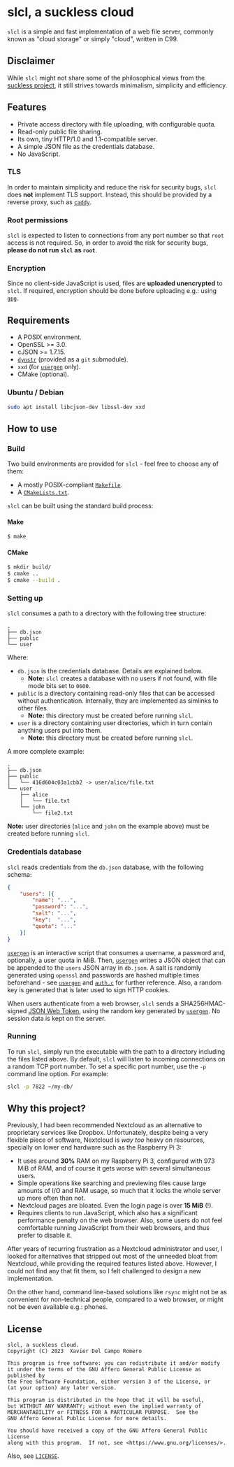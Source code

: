 # slcl, a suckless cloud

`slcl` is a simple and fast implementation of a web file server, commonly
known as "cloud storage" or simply "cloud", written in C99.

## Disclaimer

While `slcl` might not share some of the philosophical views from the
[suckless project](https://suckless.org), it still strives towards minimalism,
simplicity and efficiency.

## Features

- Private access directory with file uploading, with configurable quota.
- Read-only public file sharing.
- Its own, tiny HTTP/1.0 and 1.1-compatible server.
- A simple JSON file as the credentials database.
- No JavaScript.

### TLS

In order to maintain simplicity and reduce the risk for security bugs, `slcl`
does **not** implement TLS support. Instead, this should be provided by a
reverse proxy, such as [`caddy`](https://caddyserver.com/).

### Root permissions

`slcl` is expected to listen to connections from any port number so that `root`
access is not required. So, in order to avoid the risk for security bugs,
**please do not run `slcl` as `root`**.

### Encryption

Since no client-side JavaScript is used, files are **uploaded unencrypted**
to `slcl`. If required, encryption should be done before uploading e.g.: using
[`gpg`](https://gnupg.org/).

## Requirements

- A POSIX environment.
- OpenSSL >= 3.0.
- cJSON >= 1.7.15.
- [`dynstr`](https://gitea.privatedns.org/xavi92/dynstr)
(provided as a `git` submodule).
- `xxd` (for [`usergen`](usergen) only).
- CMake (optional).

### Ubuntu / Debian

```sh
sudo apt install libcjson-dev libssl-dev xxd
```

## How to use
### Build

Two build environments are provided for `slcl` - feel free to choose any of
them:

- A mostly POSIX-compliant [`Makefile`](/Makefile).
- A [`CMakeLists.txt`](/CMakeLists.txt).

`slcl` can be built using the standard build process:

#### Make

```sh
$ make
```

#### CMake

```sh
$ mkdir build/
$ cmake ..
$ cmake --build .
```

### Setting up

`slcl` consumes a path to a directory with the following tree structure:

```
.
├── db.json
├── public
└── user
```

Where:

- `db.json` is the credentials database. Details are explained below.
    - **Note:** `slcl` creates a database with no users if not found, with
    file mode bits set to `0600`.
- `public` is a directory containing read-only files that can be accessed
without authentication. Internally, they are implemented as simlinks to
other files.
    - **Note:** this directory must be created before running `slcl`.
- `user` is a directory containing user directories, which in turn contain
anything users put into them.
    - **Note:** this directory must be created before running `slcl`.

A more complete example:

```
.
├── db.json
├── public
│   └── 416d604c03a1cbb2 -> user/alice/file.txt
└── user
    ├── alice
    │   └── file.txt
    └── john
        └── file2.txt
```

**Note:** user directories (`alice` and `john` on the example above) must be
created before running `slcl`.

### Credentials database

`slcl` reads credentials from the `db.json` database, with the following
schema:

```json
{
    "users": [{
        "name":	"...",
        "password":	"...",
        "salt":	"...",
        "key":	"...",
        "quota": "..."
    }]
}
```

[`usergen`](usergen) is an interactive script that consumes a username, a
password and, optionally, a user quota in MiB. Then, [`usergen`](usergen)
writes a JSON object that can be appended to the `users` JSON array in
`db.json`. A salt is randomly generated using `openssl` and passwords are
hashed multiple times beforehand - see [`usergen`](usergen) and
[`auth.c`](/auth.c) for further reference. Also, a random key is generated
that is later used to sign HTTP cookies.

When users authenticate from a web browser, `slcl` sends a SHA256HMAC-signed
[JSON Web Token](https://jwt.io), using the random key generated by
[`usergen`](usergen). No session data is kept on the server.

### Running

To run `slcl`, simply run the executable with the path to a directory including
the files listed above. By default, `slcl` will listen to incoming connections
on a random TCP port number. To set a specific port number, use the `-p`
command line option. For example:

```sh
slcl -p 7822 ~/my-db/
```

## Why this project?

Previously, I had been recommended Nextcloud as an alternative to proprietary
services like Dropbox. Unfortunately, despite being a very flexible piece of
software, Nextcloud is _way too_ heavy on resources, specially on lower end
hardware such as the Raspberry Pi 3:

- It uses around **30%** RAM on my Raspberry Pi 3, configured with 973 MiB of
RAM, and of course it gets worse with several simultaneous users.
- Simple operations like searching and previewing files cause large amounts
of I/O and RAM usage, so much that it locks the whole server up more often than
not.
- Nextcloud pages are bloated. Even the login page is over **15 MiB** (!).
- Requires clients to run JavaScript, which also has a significant performance
penalty on the web browser. Also, some users do not feel comfortable running
JavaScript from their web browsers, and thus prefer to disable it.

After years of recurring frustration as a Nextcloud administrator and user,
I looked for alternatives that stripped out most of the unneeded bloat from
Nextcloud, while providing the required features listed above. However,
I could not find any that fit them, so I felt challenged to design a new
implementation.

On the other hand, command line-based solutions like `rsync` might not be as
convenient for non-technical people, compared to a web browser, or might not
be even available e.g.: phones.

## License

```
slcl, a suckless cloud.
Copyright (C) 2023  Xavier Del Campo Romero

This program is free software: you can redistribute it and/or modify
it under the terms of the GNU Affero General Public License as published by
the Free Software Foundation, either version 3 of the License, or
(at your option) any later version.

This program is distributed in the hope that it will be useful,
but WITHOUT ANY WARRANTY; without even the implied warranty of
MERCHANTABILITY or FITNESS FOR A PARTICULAR PURPOSE.  See the
GNU Affero General Public License for more details.

You should have received a copy of the GNU Affero General Public License
along with this program.  If not, see <https://www.gnu.org/licenses/>.
```

Also, see [`LICENSE`](/LICENSE).
